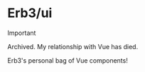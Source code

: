 # Erb3/ui

> [!IMPORTANT]
> Archived. My relationship with Vue has died.

Erb3's personal bag of Vue components!
